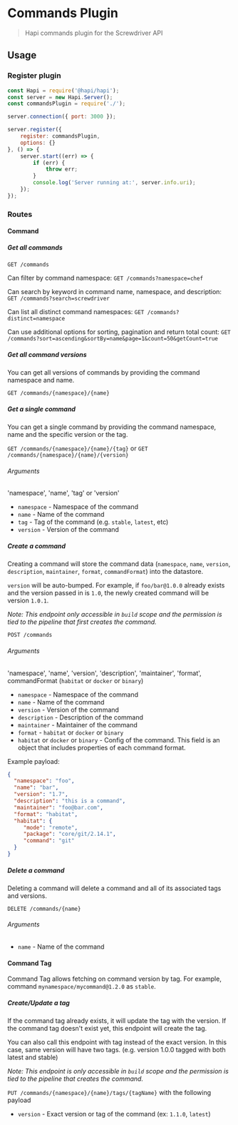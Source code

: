 # Commands Plugin
> Hapi commands plugin for the Screwdriver API

## Usage

### Register plugin

```javascript
const Hapi = require('@hapi/hapi');
const server = new Hapi.Server();
const commandsPlugin = require('./');

server.connection({ port: 3000 });

server.register({
    register: commandsPlugin,
    options: {}
}, () => {
    server.start((err) => {
        if (err) {
            throw err;
        }
        console.log('Server running at:', server.info.uri);
    });
});
```

### Routes

#### Command

##### Get all commands

`GET /commands`

Can filter by command namespace:
`GET /commands?namespace=chef`

Can search by keyword in command name, namespace, and description:
`GET /commands?search=screwdriver`

Can list all distinct command namespaces:
`GET /commands?distinct=namespace`

Can use additional options for sorting, pagination and return total count:
`GET /commands?sort=ascending&sortBy=name&page=1&count=50&getCount=true`

##### Get all command versions

You can get all versions of commands by providing the command namespace and name.

`GET /commands/{namespace}/{name}`

##### Get a single command

You can get a single command by providing the command namespace, name and the specific version or the tag.

`GET /commands/{namespace}/{name}/{tag}` or `GET /commands/{namespace}/{name}/{version}`

###### Arguments

'namespace', 'name', 'tag' or 'version'

* `namespace` - Namespace of the command
* `name` - Name of the command
* `tag` - Tag of the command (e.g. `stable`, `latest`, etc)
* `version` - Version of the command

##### Create a command

Creating a command will store the command data (`namespace`, `name`, `version`, `description`, `maintainer`, `format`, `commandFormat`) into the datastore.

`version` will be auto-bumped. For example, if `foo/bar@1.0.0` already exists and the version passed in is `1.0`, the newly created command will be version `1.0.1`.

*Note: This endpoint only accessible in `build` scope and the permission is tied to the pipeline that first creates the command.*

`POST /commands`

###### Arguments

'namespace', 'name', 'version', 'description', 'maintainer', 'format', commandFormat (`habitat` or `docker` or `binary`)

* `namespace` - Namespace of the command
* `name` - Name of the command
* `version` - Version of the command
* `description` - Description of the command
* `maintainer` - Maintainer of the command
* `format` - `habitat` or `docker` or `binary`
* `habitat` or `docker` or `binary` - Config of the command. This field is an object that includes properties of each command format.

Example payload:
```json
{
  "namespace": "foo",
  "name": "bar",
  "version": "1.7",
  "description": "this is a command",
  "maintainer": "foo@bar.com",
  "format": "habitat",
  "habitat": {
     "mode": "remote",
     "package": "core/git/2.14.1",
     "command": "git"
  }
}
```

##### Delete a command
Deleting a command will delete a command and all of its associated tags and versions.

`DELETE /commands/{name}`

###### Arguments

* `name` - Name of the command

#### Command Tag
Command Tag allows fetching on command version by tag. For example, command `mynamespace/mycommand@1.2.0` as `stable`.

##### Create/Update a tag

If the command tag already exists, it will update the tag with the version. If the command tag doesn't exist yet, this endpoint will create the tag.

You can also call this endpoint with tag instead of the exact version. In this case, same version will have two tags.  (e.g. version 1.0.0 tagged with both latest and stable)

*Note: This endpoint is only accessible in `build` scope and the permission is tied to the pipeline that creates the command.*

`PUT /commands/{namespace}/{name}/tags/{tagName}` with the following payload

* `version` - Exact version or tag of the command (ex: `1.1.0`, `latest`)

